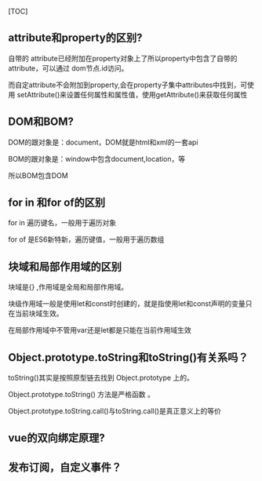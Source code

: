 [TOC]



## attribute和property的区别?

自带的 attribute已经附加在property对象上了所以property中包含了自带的attribute，可以通过 dom节点.id访问。

而自定attribute不会附加到property,会在property子集中attributes中找到，可使用 setAttribute()来设置任何属性和属性值，使用getAttribute()来获取任何属性



## DOM和BOM?

DOM的跟对象是：document，DOM就是html和xml的一套api

BOM的跟对象是：window中包含document,location，等

所以BOM包含DOM



## for in 和for of的区别

for in 遍历键名，一般用于遍历对象

for of 是ES6新特新，遍历键值，一般用于遍历数组



## 块域和局部作用域的区别

块域是{} ,作用域是全局和局部作用域。

块级作用域一般是使用let和const时创建的，就是指使用let和const声明的变量只在当前块域生效。

在局部作用域中不管用var还是let都是只能在当前作用域生效



## Object.prototype.toString和toString()有关系吗？

toString()其实是按照原型链去找到 Object.prototype 上的。

Object.prototype.toString() 方法是严格函数 。

Object.prototype.toString.call()与toString.call()是真正意义上的等价 



## vue的双向绑定原理?



## 发布订阅，自定义事件？







